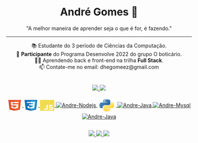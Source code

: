<div align="center"> <h1>André Gomes 👋 </h1></div>
<div align="center"> "A melhor maneira de aprender seja o que é for, é fazendo." </div>
<hr>

<div align="center">  📚 Estudante do 3 período de Ciências da Computação. </div>
<div align="center">  🥇 <strong>Participante</strong> do Programa Desenvolve 2022 do grupo O boticário. </div>
<div align="center">  👨‍💻 Aprendendo back e front-end na trilha <strong>Full Stack</strong>. </div>
<div align="center">  📫 Contate-me no email: dhegomeez@gmail.com </div>
<div align="center"   ⚡ Apaixonado por códigos e futebol.</div>
<br>
<br>


<div align="center">
  <a href="https://github.com/anndrezoide">
  <img height="160em" src="https://github-readme-stats.vercel.app/api?username=anndrezoide&show_icons=true&theme=tokyonight&include_all_commits=true&count_private=true"/>
  <img height="160em" src="https://github-readme-stats.vercel.app/api/top-langs/?username=anndrezoide&layout=compact&langs_count=7&theme=tokyonight"/>
</div>
  
<div style="display: inline_block"><br>
  <div align="center">
  <img align="center" alt="Andre-HTML" height="30" width="40" src="https://raw.githubusercontent.com/devicons/devicon/master/icons/html5/html5-original.svg">
  <img align="center" alt="Andre-CSS" height="30" width="40" src="https://raw.githubusercontent.com/devicons/devicon/master/icons/css3/css3-original.svg">
  <img align="center" alt="Andre-Js" height="30" width="40" src="https://raw.githubusercontent.com/devicons/devicon/master/icons/javascript/javascript-plain.svg">
  <img align="center" alt="Andre-Nodejs" height="50" width="70" src="https://cdn.jsdelivr.net/gh/devicons/devicon/icons/nodejs/nodejs-plain-wordmark.svg" />
  <img align="center" alt="Andre-Python" height="40" width="50" src="https://raw.githubusercontent.com/devicons/devicon/master/icons/python/python-original.svg">
  <img align="center" alt="Andre-Java" height="40" width="50"  src="https://cdn.jsdelivr.net/gh/devicons/devicon/icons/java/java-original-wordmark.svg"/>
  <img align="center" alt="Andre-Mysql" height="50" width="70" src="https://cdn.jsdelivr.net/gh/devicons/devicon/icons/mysql/mysql-original-wordmark.svg"/>
  <img align="center" alt="Andre-Java" height="40" width="50" src="https://cdn.jsdelivr.net/gh/devicons/devicon/icons/postgresql/postgresql-plain-wordmark.svg"/>
  </div>          
     
</div>
  
  ##
  
  <div align="center"> 
    
  <a href="https://instagram.com/anndrezoide" target="_blank"><img src="https://img.shields.io/badge/-Instagram-%23E4405F?style=for-the-badge&logo=instagram&logoColor=white" target="_blank"> </a><a href= "mailto: dhegomeez@gmail.com"><img src="https://img.shields.io/badge/-Gmail-%23333?style=for-the-badge&logo=gmail&logoColor=white" target="_blank"> </a><a href="https://www.linkedin.com/in/anndregoliveira" target="_blank"><img src="https://img.shields.io/badge/-LinkedIn-%230077B5?style=for-the-badge&logo=linkedin&logoColor=white" target="_blank"></a> 
  </div>

